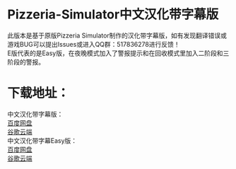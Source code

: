# Pizzeria-Simulator中文汉化带字幕版
此版本是基于原版Pizzeria Simulator制作的汉化带字幕版，如有发现翻译错误或游戏BUG可以提出Issues或进入QQ群：517836278进行反馈！<br/>
E版代表的是Easy版，在夜晚模式加入了警报提示和在回收模式里加入二阶段和三阶段的警报。
# 下载地址：
中文汉化带字幕版：<br/>
[百度网盘](https://pan.baidu.com/s/1KimmpWmLKkS6jM1HC9ScmA?pwd=fnaf) <br/>
[谷歌云端](https://drive.google.com/file/d/1jMRmKYPSbI96nEoLqgPBUJbS9kqr7Ara/view?usp=sharing) <br/>
中文汉化带字幕Easy版：<br/>
[百度网盘](https://pan.baidu.com/s/1m9gOw077rzGWS8vY23VMoQ?pwd=fnaf) <br/>
[谷歌云端](https://drive.google.com/file/d/1-WPH40Nail8F7V4wYO0kEDuI9TRepDyI/view?usp=sharing) <br/>

